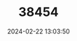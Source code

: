 ---
title: "38454"
category: "Brahea aculeata"
draft: false
date: 2024-02-22 13:03:50
languages:
  Spanish; Castilian: ["Palma blanca", "Palma sonorense"]
---